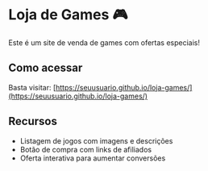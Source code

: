 # Loja de Games 🎮  

Este é um site de venda de games com ofertas especiais!  

## Como acessar  
Basta visitar: [https://seuusuario.github.io/loja-games/](https://seuusuario.github.io/loja-games/)  

## Recursos  
- Listagem de jogos com imagens e descrições  
- Botão de compra com links de afiliados  
- Oferta interativa para aumentar conversões
